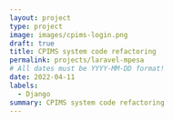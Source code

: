 ```yaml
---
layout: project
type: project
image: images/cpims-login.png
draft: true
title: CPIMS system code refactoring
permalink: projects/laravel-mpesa
# All dates must be YYYY-MM-DD format!
date: 2022-04-11
labels:
  - Django
summary: CPIMS system code refactoring
---
```


 
 
<!-- Source: <a href="https://github.com/theVacay/vacay"><i class="large github icon"></i>theVacay/vacay</a> -->